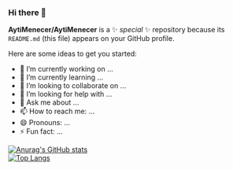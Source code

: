 ### Hi there 👋


**AytiMenecer/AytiMenecer** is a ✨ _special_ ✨ repository because its `README.md` (this file) appears on your GitHub profile.

Here are some ideas to get you started:

- 🔭 I’m currently working on ...
- 🌱 I’m currently learning ...
- 👯 I’m looking to collaborate on ...
- 🤔 I’m looking for help with ...
- 💬 Ask me about ...
- 📫 How to reach me: ...
- 😄 Pronouns: ...
- ⚡ Fun fact: ...


[![Anurag's GitHub stats](https://github-readme-stats.vercel.app/api?username=AytiMenecer)](https://github.com/AytiMenecer) <br>
[![Top Langs](https://github-readme-stats.vercel.app/api/top-langs/?username=AytiMenecer&layout=compact)](https://github.com/AytiMenecer/github-readme-stats)

